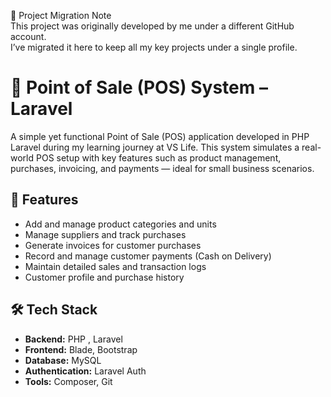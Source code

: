 🔄 Project Migration Note  
This project was originally developed by me under a different GitHub account.  
I’ve migrated it here to keep all my key projects under a single profile.  

# 🧾 Point of Sale (POS) System – Laravel  

A simple yet functional Point of Sale (POS) application developed in PHP Laravel during my learning journey at VS Life. This system simulates a real-world POS setup with key features such as product management,   purchases, invoicing, and payments — ideal for small business scenarios.  

## 🎯 Features  

- Add and manage product categories and units  
- Manage suppliers and track purchases  
- Generate invoices for customer purchases  
- Record and manage customer payments (Cash on Delivery)  
- Maintain detailed sales and transaction logs  
- Customer profile and purchase history

## 🛠️ Tech Stack

- **Backend:** PHP , Laravel  
- **Frontend:** Blade, Bootstrap    
- **Database:** MySQL  
- **Authentication:** Laravel Auth  
- **Tools:** Composer, Git  

